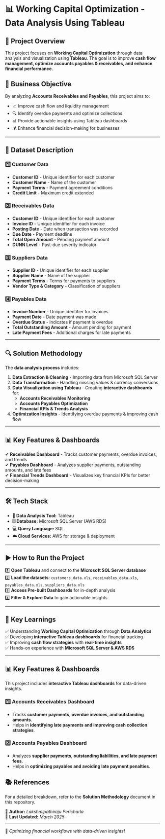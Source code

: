 # 📊 Working Capital Optimization - Data Analysis Using Tableau

## 📌 Project Overview
This project focuses on **Working Capital Optimization** through data analysis and visualization using **Tableau**. The goal is to improve **cash flow management, optimize accounts payables & receivables, and enhance financial performance**.

## 🚀 Business Objective
By analyzing **Accounts Receivables and Payables**, this project aims to:
- 📈 Improve cash flow and liquidity management
- 🔍 Identify overdue payments and optimize collections
- 📊 Provide actionable insights using Tableau dashboards
- 💰 Enhance financial decision-making for businesses

---

## 📂 Dataset Description

### 1️⃣ **Customer Data**
- **Customer ID** - Unique identifier for each customer
- **Customer Name** - Name of the customer
- **Payment Terms** - Payment agreement conditions
- **Credit Limit** - Maximum credit extended

### 2️⃣ **Receivables Data**
- **Customer ID** - Unique identifier for each customer
- **Invoice ID** - Unique identifier for each invoice
- **Posting Date** - Date when transaction was recorded
- **Due Date** - Payment deadline
- **Total Open Amount** - Pending payment amount
- **DUNN Level** - Past-due severity indicator

### 3️⃣ **Suppliers Data**
- **Supplier ID** - Unique identifier for each supplier
- **Supplier Name** - Name of the supplier
- **Payment Terms** - Terms for payments to suppliers
- **Vendor Type & Category** - Classification of suppliers

### 4️⃣ **Payables Data**
- **Invoice Number** - Unique identifier for invoices
- **Payment Date** - Date payment was made
- **Overdue Status** - Indicates if payment is overdue
- **Total Outstanding Amount** - Amount pending for payment
- **Late Payment Fees** - Additional charges for late payments

---

## 🔍 Solution Methodology
The **data analysis process** includes:
1. **Data Extraction & Cleaning** - Importing data from Microsoft SQL Server
2. **Data Transformation** - Handling missing values & currency conversions
3. **Data Visualization using Tableau** - Creating **interactive dashboards** for:
   - **Accounts Receivables Monitoring**
   - **Accounts Payables Optimization**
   - **Financial KPIs & Trends Analysis**
4. **Optimization Insights** - Identifying overdue payments & improving cash flow

---

## 📊 Key Features & Dashboards
✔ **Receivables Dashboard** - Tracks customer payments, overdue invoices, and trends  
✔ **Payables Dashboard** - Analyzes supplier payments, outstanding amounts, and late fees  
✔ **Financial Trends Dashboard** - Visualizes key financial KPIs for better decision-making  

---

## 🛠 Tech Stack
- **📌 Data Analysis Tool:** Tableau  
- **🗄️ Database:** Microsoft SQL Server (AWS RDS)  
- **💻 Query Language:** SQL  
- **☁️ Cloud Services:** AWS for storage & deployment  

---

## ▶️ How to Run the Project
1️⃣ **Open Tableau** and connect to the **Microsoft SQL Server database**  
2️⃣ **Load the datasets**: `customers_data.xls`, `receivables_data.xls`, `payables_data.xls`, `suppliers_data.xls`  
3️⃣ **Access Pre-built Dashboards** for in-depth analysis  
4️⃣ **Filter & Explore Data** to gain actionable insights  

---

## 🎯 Key Learnings
✅ Understanding **Working Capital Optimization** through **Data Analytics**  
✅ Developing **interactive Tableau dashboards** for financial tracking  
✅ Improving **cash flow strategies** with **real-time insights**  
✅ Hands-on experience with **Microsoft SQL Server & AWS RDS**  

---
## 📊 Key Features & Dashboards
This project includes **interactive Tableau dashboards** for data-driven insights.

### 1️⃣ Accounts Receivables Dashboard
- Tracks **customer payments, overdue invoices, and outstanding amounts**.
- Helps in **identifying late payments and improving cash collection strategies**.

### 2️⃣ Accounts Payables Dashboard
- Analyzes **supplier payments, outstanding liabilities, and late payment fees**.
- Helps in **optimizing payables and avoiding late payment penalties**.

## 📚 References
For a detailed breakdown, refer to the **Solution Methodology** document in this repository.


📌 **Author:** *Lakshmipathiraju Pericharla*  
📆 **Last Updated:** *March 2025*

---
🚀 *Optimizing financial workflows with data-driven insights!*
